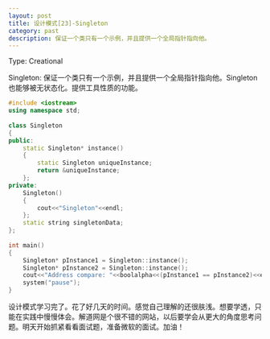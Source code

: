 ```yaml
---
layout: post
title: 设计模式[23]-Singleton
category: past
description: 保证一个类只有一个示例，并且提供一个全局指针指向他。
---
```


Type: Creational

Singleton: 保证一个类只有一个示例，并且提供一个全局指针指向他。Singleton也能够被无状态化。提供工具性质的功能。

```cpp
#include <iostream>  
using namespace std;  
  
class Singleton  
{  
public:  
    static Singleton* instance()  
    {  
        static Singleton uniqueInstance;  
        return &uniqueInstance;  
    };  
private:  
    Singleton()    
    {    
        cout<<"Singleton"<<endl;    
    };   
    static string singletonData;  
};  
  
int main()  
{  
    Singleton* pInstance1 = Singleton::instance();  
    Singleton* pInstance2 = Singleton::instance();  
    cout<<"Address compare: "<<boolalpha<<(pInstance1 == pInstance2)<<endl;  
    system("pause");      
}
```

设计模式学习完了。花了好几天的时间。感觉自己理解的还很肤浅。想要学透，只能在实践中慢慢体会。解道网是个很不错的网站，以后要学会从更大的角度思考问题。明天开始抓紧看看面试题，准备微软的面试。加油！
